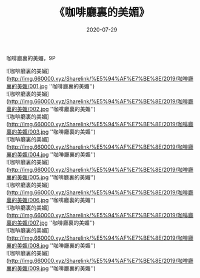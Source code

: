 ﻿---
layout: post
title:  《咖啡廳裏的美媚》
date:   2020-07-29
img: http://img.660000.xyz/Sharelink/%E5%94%AF%E7%BE%8E/2019/咖啡廳裏的美媚/000.jpg
categories: [美女, 清纯, 唯美]
---

咖啡廳裏的美媚，9P

![咖啡廳裏的美媚](http://img.660000.xyz/Sharelink/%E5%94%AF%E7%BE%8E/2019/咖啡廳裏的美媚/001.jpg ''咖啡廳裏的美媚'') <br>
![咖啡廳裏的美媚](http://img.660000.xyz/Sharelink/%E5%94%AF%E7%BE%8E/2019/咖啡廳裏的美媚/002.jpg ''咖啡廳裏的美媚'') <br>
![咖啡廳裏的美媚](http://img.660000.xyz/Sharelink/%E5%94%AF%E7%BE%8E/2019/咖啡廳裏的美媚/003.jpg ''咖啡廳裏的美媚'') <br>
![咖啡廳裏的美媚](http://img.660000.xyz/Sharelink/%E5%94%AF%E7%BE%8E/2019/咖啡廳裏的美媚/004.jpg ''咖啡廳裏的美媚'') <br>
![咖啡廳裏的美媚](http://img.660000.xyz/Sharelink/%E5%94%AF%E7%BE%8E/2019/咖啡廳裏的美媚/005.jpg ''咖啡廳裏的美媚'') <br>
![咖啡廳裏的美媚](http://img.660000.xyz/Sharelink/%E5%94%AF%E7%BE%8E/2019/咖啡廳裏的美媚/006.jpg ''咖啡廳裏的美媚'') <br>
![咖啡廳裏的美媚](http://img.660000.xyz/Sharelink/%E5%94%AF%E7%BE%8E/2019/咖啡廳裏的美媚/007.jpg ''咖啡廳裏的美媚'') <br>
![咖啡廳裏的美媚](http://img.660000.xyz/Sharelink/%E5%94%AF%E7%BE%8E/2019/咖啡廳裏的美媚/008.jpg ''咖啡廳裏的美媚'') <br>
![咖啡廳裏的美媚](http://img.660000.xyz/Sharelink/%E5%94%AF%E7%BE%8E/2019/咖啡廳裏的美媚/009.jpg ''咖啡廳裏的美媚'') <br>
